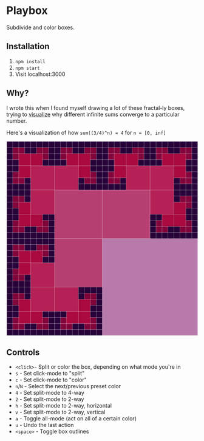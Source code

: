 Playbox
=======

Subdivide and color boxes.


Installation
------------

  1. `npm install`
  2. `npm start`
  3. Visit localhost:3000

Why?
----

I wrote this when I found myself drawing a lot of these fractal-ly boxes,
trying to [visualize](https://github.com/sergeio/riddle-blog) why different
infinite sums converge to a particular number.

Here's a visualization of how `sum((3/4)^n) = 4` for `n = [0, inf]`

<img src="public/three-quarter-box.svg" width="512" height="512">


Controls
--------

 - `<click>`- Split or color the box, depending on what mode you're in
 - `s` - Set click-mode to "split"
 - `c` - Set click-mode to "color"
 - `n`/`N` - Select the next/previous preset color
 - `4` - Set split-mode to 4-way
 - `2` - Set split-mode to 2-way
 - `h` - Set split-mode to 2-way, horizontal
 - `v` - Set split-mode to 2-way, vertical
 - `a` - Toggle all-mode (act on all of a certain color)
 - `u` - Undo the last action
 - `<space>` - Toggle box outlines
